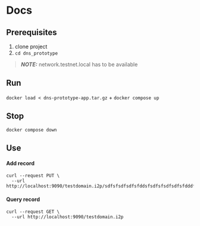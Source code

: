 # Docs

## Prerequisites

1. clone project
2. `cd dns_prototype`

> **_NOTE:_** network.testnet.local has to be available

## Run

`docker load < dns-prototype-app.tar.gz` + `docker compose up`

## Stop

`docker compose down`

## Use

#### Add record

```curl
curl --request PUT \
  --url http://localhost:9090/testdomain.i2p/sdfsfsdfsdfsfddsfsdfsfsdfsdfsfdddfsfddsfsssdfdfdfddf
```

#### Query record

```curl
curl --request GET \
  --url http://localhost:9090/testdomain.i2p
```
